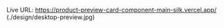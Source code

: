 Live URL: https://product-preview-card-component-main-silk.vercel.app/
(./design/desktop-preview.jpg)
